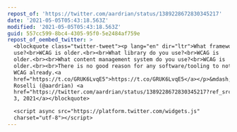 ```yaml
---
repost_of: 'https://twitter.com/aardrian/status/1389228672830345217'
date: '2021-05-05T05:43:18.563Z'
modified: '2021-05-05T05:43:18.563Z'
guid: 557cc599-8bc4-4305-95f0-5e2484af759e
repost_of_oembed_twitter: >
  <blockquote class="twitter-tweet"><p lang="en" dir="ltr">What framework do you
  use?<br>WCAG is older.<br><br>What library do you use?<br>WCAG is
  older.<br><br>What content management system do you use?<br>WCAG is
  older.<br><br>There is no good reason for any software/tooling to not support
  WCAG already.<a
  href="https://t.co/GRUK6LvqE5">https://t.co/GRUK6LvqE5</a></p>&mdash; Adrian
  Roselli (@aardrian) <a
  href="https://twitter.com/aardrian/status/1389228672830345217?ref_src=twsrc%5Etfw">May
  3, 2021</a></blockquote>

  <script async src="https://platform.twitter.com/widgets.js"
  charset="utf-8"></script>
---
```

 

